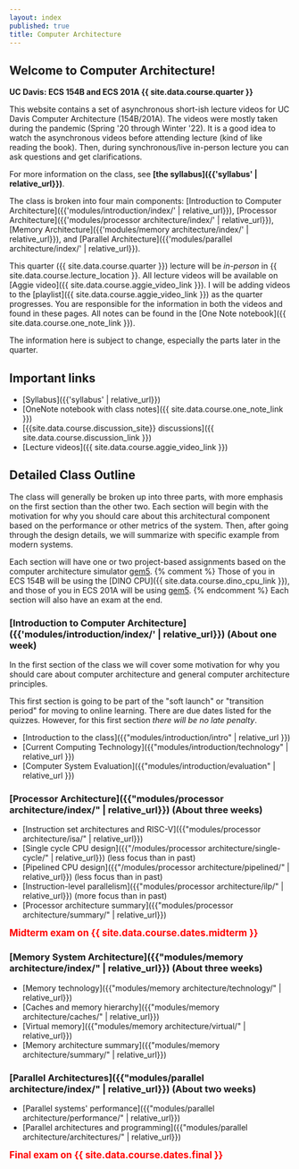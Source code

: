 ```yaml
---
layout: index
published: true
title: Computer Architecture
---
```


## Welcome to Computer Architecture!

**UC Davis: ECS 154B and ECS 201A {{ site.data.course.quarter }}**

This website contains a set of asynchronous short-ish lecture videos for UC Davis Computer Architecture (154B/201A).
The videos were mostly taken during the pandemic (Spring '20 through Winter '22).
It is a good idea to watch the asynchronous videos before attending lecture (kind of like reading the book).
Then, during synchronous/live in-person lecture you can ask questions and get clarifications.

For more information on the class, see **[the syllabus]({{'syllabus' | relative_url}})**.

The class is broken into four main components: [Introduction to Computer Architecture]({{'modules/introduction/index/' | relative_url}}), [Processor Architecture]({{'modules/processor architecture/index/' | relative_url}}), [Memory Architecture]({{'modules/memory architecture/index/' | relative_url}}), and [Parallel Architecture]({{'modules/parallel architecture/index/' | relative_url}}).

This quarter ({{ site.data.course.quarter }}) lecture will be *in-person* in {{ site.data.course.lecture_location }}.
All lecture videos will be available on [Aggie video]({{ site.data.course.aggie_video_link }}).
I will be adding videos to the [playlist]({{ site.data.course.aggie_video_link }}) as the quarter progresses.
You are responsible for the information in both the videos and found in these pages.
All notes can be found in the [One Note notebook]({{ site.data.course.one_note_link }}).

The information here is subject to change, especially the parts later in the quarter.

## Important links

* [Syllabus]({{'syllabus' | relative_url}})
* [OneNote notebook with class notes]({{ site.data.course.one_note_link }})
* [{{site.data.course.discussion_site}} discussions]({{ site.data.course.discussion_link }})
* [Lecture videos]({{ site.data.course.aggie_video_link }})

## Detailed Class Outline

The class will generally be broken up into three parts, with more emphasis on the first section than the other two.
Each section will begin with the motivation for why you should care about this architectural component based on the performance or other metrics of the system.
Then, after going through the design details, we will summarize with specific example from modern systems.

Each section will have one or two project-based assignments based on the computer architecture simulator [gem5](https://www.gem5.org).
{% comment %} Those of you in ECS 154B will be using the [DINO CPU]({{ site.data.course.dino_cpu_link }}), and those of you in ECS 201A will be using [gem5](https://www.gem5.org). {% endcomment %}
Each section will also have an exam at the end.

### [Introduction to Computer Architecture]({{'modules/introduction/index/' | relative_url}}) (About one week)

In the first section of the class we will cover some motivation for why you should care about computer architecture and general computer architecture principles.

This first section is going to be part of the "soft launch" or "transition period" for moving to online learning.
There are due dates listed for the quizzes.
However, for this first section *there will be no late penalty*.

* [Introduction to the class]({{"modules/introduction/intro" | relative_url }})
* [Current Computing Technology]({{"modules/introduction/technology" | relative_url }})
* [Computer System Evaluation]({{"modules/introduction/evaluation" | relative_url }})

### [Processor Architecture]({{"modules/processor architecture/index/" | relative_url}}) (About three weeks)

* [Instruction set architectures and RISC-V]({{"modules/processor architecture/isa/" | relative_url}})
* [Single cycle CPU design]({{"/modules/processor architecture/single-cycle/" | relative_url}}) (less focus than in past)
* [Pipelined CPU design]({{"/modules/processor architecture/pipelined/" | relative_url}}) (less focus than in past)
* [Instruction-level parallelism]({{"modules/processor architecture/ilp/" | relative_url}}) (more focus than in past)
* [Processor architecture summary]({{"modules/processor architecture/summary/" | relative_url}})

<span style="font-size:larger;color:red;">**Midterm exam on {{ site.data.course.dates.midterm }}**</span>

### [Memory System Architecture]({{"modules/memory architecture/index/" | relative_url}}) (About three weeks)

* [Memory technology]({{"modules/memory architecture/technology/" | relative_url}})
* [Caches and memory hierarchy]({{"modules/memory architecture/caches/" | relative_url}})
* [Virtual memory]({{"modules/memory architecture/virtual/" | relative_url}})
* [Memory architecture summary]({{"modules/memory architecture/summary/" | relative_url}})

### [Parallel Architectures]({{"modules/parallel architecture/index/" | relative_url}}) (About two weeks)

* [Parallel systems' performance]({{"modules/parallel architecture/performance/" | relative_url}})
* [Parallel architectures and programming]({{"modules/parallel architecture/architectures/" | relative_url}})

<span style="font-size:larger;color:red;">**Final exam on {{ site.data.course.dates.final }}**</span>
